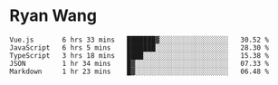 # Ryan Wang

<!--START_SECTION:waka-->
```text
Vue.js       6 hrs 33 mins   ███████▓░░░░░░░░░░░░░░░░░   30.52 % 
JavaScript   6 hrs 5 mins    ███████░░░░░░░░░░░░░░░░░░   28.30 % 
TypeScript   3 hrs 18 mins   ████░░░░░░░░░░░░░░░░░░░░░   15.38 % 
JSON         1 hr 34 mins    █▓░░░░░░░░░░░░░░░░░░░░░░░   07.33 % 
Markdown     1 hr 23 mins    █▓░░░░░░░░░░░░░░░░░░░░░░░   06.48 % 
```
<!--END_SECTION:waka-->
